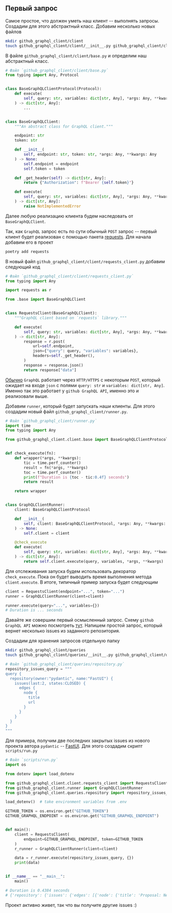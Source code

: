 ## Первый запрос

Самое простое, что должен уметь наш клиент -- выполнять запросы. Создадим
для этого абстрактный класс. Добавим несколько новых файлов

```bash
mkdir github_graphql_client/client
touch github_graphql_client/client/__init__.py github_graphql_client/client/base.py
```

В файле `github_graphql_client/client/base.py` и определим наш абстрактный класс.

```python
# Файл `github_graphql_client/client/base.py`
from typing import Any, Protocol


class BaseGraphQLClientProtocol(Protocol):
    def execute(
        self, query: str, variables: dict[str, Any], *args: Any, **kwargs: Any
    ) -> dict[str, Any]:
        ...


class BaseGraphQLClient:
    """An abstract class for GraphQL client."""

    endpoint: str
    token: str

    def __init__(
        self, endpoint: str, token: str, *args: Any, **kwargs: Any
    ) -> None:
        self.endpoint = endpoint
        self.token = token

    def _get_header(self) -> dict[str, Any]:
        return {"Authorization": f"Bearer {self.token}"}

    def execute(
        self, query: str, variables: dict[str, Any], *args: Any, **kwargs: Any
    ) -> dict[str, Any]:
        raise NotImplementedError

```

Далее любую реализацию клиента будем наследовать от `BaseGraphQLClient`.

Так, как `GraphQL` запрос есть по сути обычный `POST` запрос -- первый клиент
будет реализован с помощью пакета [requests](https://pypi.org/project/requests/). Для начала добавим
его в проект

```bash
poetry add requests
```

В новый файл `github_graphql_client/client/requests_client.py` добавим следующий код

```python
# Файл `github_graphql_client/client/requests_client.py`
from typing import Any

import requests as r

from .base import BaseGraphQLClient


class RequestsClient(BaseGraphQLClient):
    """GraphQL client based on `requests` library."""

    def execute(
        self, query: str, variables: dict[str, Any], *args: Any, **kwargs: Any
    ) -> dict[str, Any]:
        response = r.post(
            url=self.endpoint,
            json={"query": query, "variables": variables},
            headers=self._get_header(),
        )
        response = response.json()
        return response["data"]

```

[Обычно](https://graphql.org/learn/best-practices/) `GraphQL` работает через `HTTP/HTTPS` с некоторым `POST`,
который ожидает на входе `json` с полями `query: str` и `variables: dict[str, Any]`.
Именно так это работает у `github GraphQL API`, именно это и реализовали выше.

Добавим `runner`, который будет запускать наши клиенты. Для этого создадим новый файл
`github_graphql_client/runner.py`.

```python
# Файл `github_graphql_client/runner.py`
import time
from typing import Any

from github_graphql_client.client.base import BaseGraphQLClientProtocol


def check_execute(fn):
    def wrapper(*args, **kwargs):
        tic = time.perf_counter()
        result = fn(*args, **kwargs)
        toc = time.perf_counter()
        print(f"Duration is {toc - tic:0.4f} seconds")
        return result

    return wrapper


class GraphQLClientRunner:
    client: BaseGraphQLClientProtocol

    def __init__(
        self, client: BaseGraphQLClientProtocol, *args: Any, **kwargs: Any
    ) -> None:
        self.client = client

    @check_execute
    def execute(
        self, query: str, variables: dict[str, Any], *args: Any, **kwargs: Any
    ) -> dict[str, Any]:
        return self.client.execute(query, variables, *args, **kwargs)

```

Для отслеживания запуска будем использовать декоратор `check_execute`. Пока он будет
выводить время выполнения метода `client.execute`.
В итоге, типичный пример запуска будет следующим

```python
client = RequestsClient(endpoint="...", token="...")
runner = GraphQLClientRunner(client=client)

runner.execute(query="...", variables={})
# Duration is ... seconds
```

Давайте же совершим первый осмысленный запрос. Схему `github GraphQL API`
можно посмотреть [тут](https://docs.github.com/en/graphql/overview/public-schema). Напишем
простой запрос, который вернет несколько issues из заданного репозитория.

Создадим для хранения запросов отдельную папку

```bash
mkdir github_graphql_client/queries
touch github_graphql_client/queries/__init__.py github_graphql_client/queries/repository.py
```

```python
# Файл `github_graphql_client/queries/repository.py`
repository_issues_query = """
query {
  repository(owner:"pydantic", name:"FastUI") {
    issues(last:2, states:CLOSED) {
      edges {
        node {
          title
          url
        }
      }
    }
  }
}
"""

```

Для примера, получим две последних закрытых issues из нового проекта
автора `pydantic` -- [FastUI](https://github.com/pydantic/FastUI).
Для этого создадим скрипт `scripts/run.py`

```python
# Файл `scripts/run.py`
import os

from dotenv import load_dotenv

from github_graphql_client.client.requests_client import RequestsClient
from github_graphql_client.runner import GraphQLClientRunner
from github_graphql_client.queries.repository import repository_issues_query

load_dotenv()  # take environment variables from .env

GITHUB_TOKEN = os.environ.get("GITHUB_TOKEN")
GITHUB_GRAPHQL_ENDPOINT = os.environ.get("GITHUB_GRAPHQL_ENDPOINT")


def main():
    client = RequestsClient(
        endpoint=GITHUB_GRAPHQL_ENDPOINT, token=GITHUB_TOKEN
    )
    r_runner = GraphQLClientRunner(client=client)

    data = r_runner.execute(repository_issues_query, {})
    print(data)


if __name__ == "__main__":
    main()

# Duration is 0.4384 seconds
# {'repository': {'issues': {'edges': [{'node': {'title': 'Proposal: New Syntax for components declaration', 'url': 'https://github.com/pydantic/FastUI/issues/84'}}, {'node': {'title': 'fastui requires fastapi', 'url': 'https://github.com/pydantic/FastUI/issues/85'}}]}}}
```

Проект активно живет, так что вы получите другие issues :)
